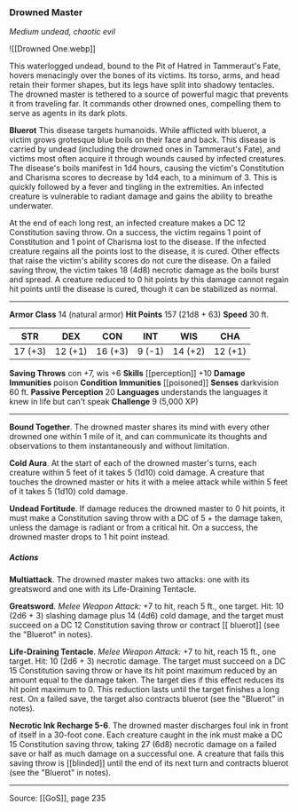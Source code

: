 ### Drowned Master
_Medium undead, chaotic evil_

![[Drowned One.webp]]

This waterlogged undead, bound to the Pit of Hatred in Tammeraut's Fate, hovers menacingly over the bones of its victims. Its torso, arms, and head retain their former shapes, but its legs have split into shadowy tentacles. The drowned master is tethered to a source of powerful magic that prevents it from traveling far. It commands other drowned ones, compelling them to serve as agents in its dark plots.


**Bluerot** This disease targets humanoids. While afflicted with bluerot, a victim grows grotesque blue boils on their face and back. This disease is carried by undead (including the drowned ones in Tammeraut's Fate), and victims most often acquire it through wounds caused by infected creatures. The disease's boils manifest in 1d4 hours, causing the victim's Constitution and Charisma scores to decrease by 1d4 each, to a minimum of 3. This is quickly followed by a fever and tingling in the extremities. An infected creature is vulnerable to radiant damage and gains the ability to breathe underwater.

At the end of each long rest, an infected creature makes a DC 12 Constitution saving throw. On a success, the victim regains 1 point of Constitution and 1 point of Charisma lost to the disease. If the infected creature regains all the points lost to the disease, it is cured. Other effects that raise the victim's ability scores do not cure the disease. On a failed saving throw, the victim takes 18 (4d8) necrotic damage as the boils burst and spread. A creature reduced to 0 hit points by this damage cannot regain hit points until the disease is cured, though it can be stabilized as normal.






---

**Armor Class** 14 (natural armor)
**Hit Points** 157 (21d8 + 63)
**Speed** 30 ft.

| STR     | DEX     | CON     | INT     | WIS     | CHA     |
|---------|---------|---------|---------|---------|---------|
| 17 (+3) | 12 (+1) | 16 (+3) | 9 (-1) | 14 (+2) | 12 (+1) |

**Saving Throws** con +7, wis +6
**Skills** [[perception]] +10
**Damage Immunities** poison
**Condition Immunities** [[poisoned]]
**Senses** darkvision 60 ft.
**Passive Perception** 20
**Languages** understands the languages it knew in life but can't speak
**Challenge** 9 (5,000 XP)

---

**Bound Together**. The drowned master shares its mind with every other drowned one within 1 mile of it, and can communicate its thoughts and observations to them instantaneously and without limitation.

**Cold Aura**. At the start of each of the drowned master's turns, each creature within 5 feet of it takes 5 (1d10) cold damage. A creature that touches the drowned master or hits it with a melee attack while within 5 feet of it takes 5 (1d10) cold damage.

**Undead Fortitude**. If damage reduces the drowned master to 0 hit points, it must make a Constitution saving throw with a DC of 5 + the damage taken, unless the damage is radiant or from a critical hit. On a success, the drowned master drops to 1 hit point instead.

##### Actions
**Multiattack**. The drowned master makes two attacks: one with its greatsword and one with its Life-Draining Tentacle.

**Greatsword**. _Melee Weapon Attack:_ +7 to hit, reach 5 ft., one target. Hit: 10 (2d6 + 3) slashing damage plus 14 (4d6) cold damage, and the target must succeed on a DC 12 Constitution saving throw or contract [[ bluerot]] (see the "Bluerot" in notes).

**Life-Draining Tentacle**. _Melee Weapon Attack:_ +7 to hit, reach 15 ft., one target. Hit: 10 (2d6 + 3) necrotic damage. The target must succeed on a DC 15 Constitution saving throw or have its hit point maximum reduced by an amount equal to the damage taken. The target dies if this effect reduces its hit point maximum to 0. This reduction lasts until the target finishes a long rest. On a failed save, the target also contracts bluerot (see the "Bluerot" in notes).

**Necrotic Ink Recharge 5-6**. The drowned master discharges foul ink in front of itself in a 30-foot cone. Each creature caught in the ink must make a DC 15 Constitution saving throw, taking 27 (6d8) necrotic damage on a failed save or half as much damage on a successful one. A creature that fails this saving throw is [[blinded]] until the end of its next turn and contracts bluerot (see the "Bluerot" in notes).


---

Source: [[GoS]], page 235